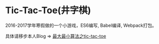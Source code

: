 # Tic-Tac-Toe(井字棋)

2016-2017学年寒假做的一个小游戏，ES6编写, Babel编译, Webpack打包。

具体请移步本人Blog => [最大最小算法之tic-tac-toe](https://www.lancelou.com/2017/02/02/tictactoe-ai-minimax/)




